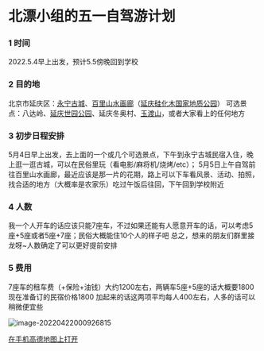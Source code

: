 # 北漂小组的五一自驾游计划

### 1 时间

2022.5.4早上出发，预计5.5傍晚回到学校

### 2 目的地

北京市延庆区：[永宁古城](https://baike.baidu.com/item/%E6%B0%B8%E5%AE%81%E5%8F%A4%E5%9F%8E/5910108?fr=aladdin)、[百里山水画廊](https://baike.baidu.com/item/%E7%99%BE%E9%87%8C%E5%B1%B1%E6%B0%B4%E7%94%BB%E5%BB%8A/10808071?fr=aladdin)（[延庆硅化木国家地质公园](https://baike.baidu.com/item/%E5%BB%B6%E5%BA%86%E7%A1%85%E5%8C%96%E6%9C%A8%E5%9B%BD%E5%AE%B6%E5%9C%B0%E8%B4%A8%E5%85%AC%E5%9B%AD/3623566?fr=aladdin)）
可选景点：八达岭、[延庆世园公园](https://baike.baidu.com/item/%E5%8C%97%E4%BA%AC%E4%B8%96%E5%9B%AD%E5%85%AC%E5%9B%AD)、延庆冬奥村、[玉渡山](https://baike.baidu.com/item/%E7%8E%89%E6%B8%A1%E5%B1%B1%E8%87%AA%E7%84%B6%E9%A3%8E%E6%99%AF%E5%8C%BA)，或者大家看上的任何地方

### 3 初步日程安排

5月4日早上出发，去上面的一个或几个可选景点，下午到永宁古城民宿入住，晚上逛一逛古城，可以在民俗里玩（看电影/麻将机/烧烤/etc）；
5月5日上午自驾前往百里山水画廊，最近应该是那一片的花期，路上可以下车看风景、活动、拍照，找合适的地方（大概率是农家乐）吃过午饭后往回，下午回到学校附近

### 4 人数

我一个人开车的话应该只能7座车，不过如果还能有人愿意开车的话，可以考虑5座+5座或者5座+7座；民俗大概能住10个人的样子吧
总之，想来的朋友们群里接龙呀~人数确定了可以更好提前安排

### 5 费用

7座车的租车费（+保险+油钱）大约1200左右，两辆车5座+5座的话大概要1800
现在准备订的民宿价格1800
加起来的话这两项平均每人400左右，人多的话可以稍微便宜些



![image-20220422000926815](https://wu-ys20.github.io/daily/202251.assets/image-20220422000926815.png)

[在手机高德地图上打开](https://cache1.gaode.com/activity/2020CommonLanding/index.html?local=1&randomSchemaParam=1650556987954&schema=amapuri%3A%2F%2FdiyMap%2FdiyMapDetail%3FmapId%3D10062239967921884%26from%3DShareDIYPage%26clearStack%3D1)
